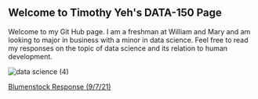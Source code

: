 ## Welcome to Timothy Yeh's DATA-150 Page
Welcome to my Git Hub page. I am a freshman at William and Mary and am looking to major in business with a minor in data science. Feel free to read my responses on the topic of data science and its relation to human development. 

![data science (4)](https://user-images.githubusercontent.com/89987898/132282132-db931eb2-9a6b-490c-a1f7-f4f3bd917b34.jpg)

[Blumenstock Response (9/7/21)](https://github.com/tiyeh25/DATA-150_FALL_2021/blob/main/Blomenstock_Final_Response.md)
